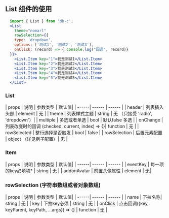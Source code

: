 ## List 组件的使用

```jsx
  import { List } from 'dh-c';
  <List
    theme="nomarl"
    rowSelection={{
    type: 'dropdown',
    options: ['测试1', '测试2', '测试3'],
    onClick: (record) => { console.log("回调", record)}
  }}>
    <List.Item key="1">我是测试1</List.Item>
    <List.Item key="2">我是测试2</List.Item>
    <List.Item key="3">我是测试3</List.Item>
    <List.Item key="4">我是测试4</List.Item>
    <List.Item key="5">我是测试5</List.Item>
  </List>
```

### List

| props | 说明 | 参数类型 | 默认值|
| ------| ------ | ------ |
| header | 列表插入头部 | element | 无 |
| theme | 列表样式主题 | string | 无 （只接受 'radio', 'dropdown'）|
| multiple | 多选或者单选 | bool | 默认false 多选 |
| onChange | 列表改变时的回调 (checked, current, index) => {}| function | 无 |
| rowSelected | 整行选择是否触发 | bool | false |
| rowSelection | 后置元素配置 | object （详见例子配置）| 无 |

### Item

| props | 说明 | 参数类型 | 默认值|
| ------| ------ | ------ |
| eventKey | 每一项的key必填项* | string | 无 |
| addonAvatar | 前置头像属性 | element | 无|

### rowSelection (字符串数组或者对象数组)

| props | 说明 | 参数类型 | 默认值|
| ------| ------ | ------ |
| name |  下拉名称| string | 无 |
| key | 下拉key必须 | string | 无 |
| onClick |  点击回调({key, keyParent, keyPath, ...args}) => {} | function | 无 |
